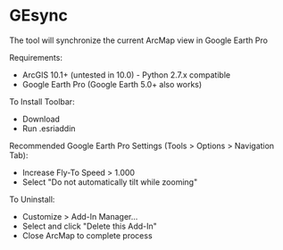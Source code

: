 # GEsync
The tool will synchronize the current ArcMap view in Google Earth Pro

Requirements:
* ArcGIS 10.1+ (untested in 10.0) - Python 2.7.x compatible
* Google Earth Pro (Google Earth 5.0+ also works)

To Install Toolbar:
* Download
* Run .esriaddin

Recommended Google Earth Pro Settings (Tools > Options > Navigation Tab):
* Increase Fly-To Speed > 1.000
* Select "Do not automatically tilt while zooming"

To Uninstall:
* Customize > Add-In Manager...
* Select and click "Delete this Add-In"
* Close ArcMap to complete process
